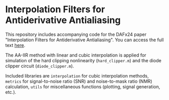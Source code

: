 # Interpolation Filters for Antiderivative Antialiasing

This repository includes accompanying code for the DAFx24 paper "Interpolation Filters for Antiderivative Antialiasing". You can access the full text [here](https://media.githubusercontent.com/media/IoSR-Surrey/DAFx24-Proceedings/main/papers/DAFx24_paper_33.pdf).

The AA-IIR method with linear and cubic interpolation is applied for simulation of the hard clipping nonlinearity (`hard_clipper.m`) and the diode clipper circuit (`diode_clipper.m`). 

Included libraries are `interpolation` for cubic interpolation methods, `metrics` for signal-to-noise ratio (SNR) and noise-to-mask ratio (NMR) calculation, `utils` for miscellaneous functions (plotting, signal generation, etc.).
